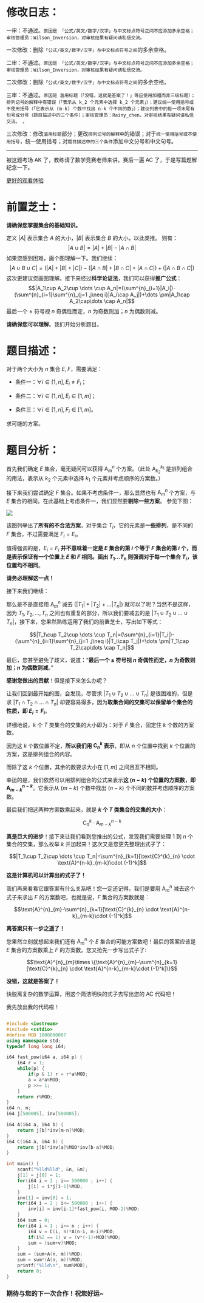 # 修改日志：

一审：不通过。`原因是 「公式/英文/数字/汉字」与中文标点符号之间不应添加多余空格；审核管理员：Wilson_Inversion，对审核结果有疑问请私信交流。`

一次修改：删除`「公式/英文/数字/汉字」与中文标点符号之间`的多余空格。

二审：不通过。`原因是 「公式/英文/数字/汉字」与中文标点符号之间不应添加多余空格；审核管理员：Wilson_Inversion，对审核结果有疑问请私信交流。`

二次修改：删除`「公式/英文/数字/汉字」与中文标点符号之间`的多余空格。

三审：不通过。`原因是 滥用标题（「没错，这就是答案了！」等应使用加粗而非三级标题）；排列记号的解释中有错误（「表示从 k_2 个元素中选择 k_2 个元素」）；建议统一使用括号或不使用括号（「它表示从 (m-k) 个数中找出 n-k 个不同的数」）；建议列表中的每一项末尾有句号或分号（题目描述中的三个条件）；审核管理员：Rainy_chen，对审核结果有疑问请私信交流。 。`

三次修改：修改`滥用标题`部分；更改`排列记号的解释中`的错误；对于`统一使用括号或不使用括号`，统一使用括号；对`题目描述中的三个条件`添加中文分号和中文句号。

---
被这题考场 $\text{AK}$ 了，教练请了数学竞赛老师来讲，赛后一遍 $\text{AC}$ 了，于是写篇题解纪念一下。

[更好的观看体验](https://xjcwliucy.github.io/2023/04/25/abc-172-e/)

# 前置芝士：

**请确保您掌握集合的基础知识。**

定义 $|A|$ 表示集合 $A$ 的大小，$|B|$ 表示集合 $B$ 的大小，以此类推。
则有：
$$|A\cup B|=|A|+|B|-|A\cap B|$$ 
如果您感到困难，画个图理解一下。我们继续：
$$|A\cup B\cup C|=(|A|+|B|+|C|)-(|A\cap B|+|B\cap C|+|A\cap C|)+(|A\cap B\cap C|)$$ 
这次更建议您画图理解。接下来经过**科学论证法**，我们可以获得**推广公式**：
$$|A_1\cup A_2\cup \dots \cup A_n|=(\sum^{n}_{i=1}|A_i|)-(\sum^{n}_{i=1}\sum^{n}_{j=1 ,j\neq i}|A_i\cap A_j|)+\dots \pm|A_1\cap A_2\cap\dots \cap A_n|$$ 
最后一个 $\pm$ 符号视 $n$ 奇偶性而定，$n$ 为奇数则加；$n$ 为偶数则减。

**请确保您可以理解**。我们开始分析题目。

# 题目描述：

对于两个大小为 $n$ 集合 $E,F$，需要满足：

- 条件一：$\forall i\in [1,n],E_i\neq F_i$；

- 条件二：$\forall i\in [1,n],E_i\in [1,m]$；

- 条件三：$\forall i\in [1,n],F_i\in [1,m]$。

求可能的方案。

# 题目分析：

首先我们确定 $E$ 集合，毫无疑问可以获得 $\text{A}^{n}_{m}$ 个方案。（此处 $\text{A}^{k_1}_{k_2}$ 是排列组合的用法，表示从 $k_2$ 个元素中选择 $k_1$ 个元素并考虑顺序的方案数。）

接下来我们尝试确定 $F$ 集合。如果不考虑条件一，那么显然也有 $\text{A}^{n}_{m}$ 个方案，与 $E$ 集合的相同。在此基础上考虑条件一，我们显然要**剔除一些方案**。 参见下图：

![](https://cdn.luogu.com.cn/upload/image_hosting/tr282inv.png)

该图列举出了**所有的不合法方案**，对于集合 $T_i$，它的元素是**一些排列**，是不同的 $F$ 集合，不过需要满足 $F_i=E_i$。

值得强调的是，$E_i=F_i$ **并不意味着一定是 $E$ 集合的第 $i$ 个等于 $F$ 集合的第 $i$ 个，而是表示保证有一个位置上 $E$ 和 $F$ 相同。画出 $T_1\dots T_n$ 则强调对于每一个集合 $T_i$，该位置均不相同**。

**请务必理解这一点！**

接下来我们继续：

那么是不是直接用 $\text{A}^{n}_{m}$ 减去 $(|T_1|+|T_2|+\dots |T_n|)$ 就可以了呢？当然不是这样，因为 $T_1,T_2,\dots ,T_n$ 之间也有重复的部分，所以我们要减去的是 $|T_1\cup T_2\cup \dots \cup T_n|$，接下来，您果然熟练运用了我们的前置芝士，写出如下等式：

$$|T_1\cup T_2\cup \dots \cup T_n|=(\sum^{n}_{i=1}|T_i|)-(\sum^{n}_{i=1}\sum^{n}_{j=1 ,j\neq i}|T_i\cap T_j|)+\dots \pm|T_1\cap T_2\cap\dots \cap T_n|$$

最后，您甚至避免了歧义，说道：“**最后一个 $\pm$ 符号视 $n$ 奇偶性而定，$n$ 为奇数则加；$n$ 为偶数则减**。”

**感谢您做出的贡献**！但是接下来怎么办呢？

让我们回到最开始的图，会发现，尽管求 $|T_1\cup T_2\cup\dots\cup T_n|$ 是很困难的，但是求 $|T_1\cap T_2\cap\dots\cap T_n|$ 却要容易得多，因为**取集合间的交集可以保留单个集合的性质，即 $E_i=F_i$**。

详细地说，$k$ 个 $T$ 类集合的交集的大小即为：对于 $F$ 集合，固定住 $k$ 个数的方案数。

因为这 $k$ 个数位置不定，**所以我们用 $\text{C}^{k}_{n}$ 表示**，即从 $n$ 个位置中找到 $k$ 个位置的方案，这是排列组合的内容。

而除了这 $k$ 个位置，其余的数要求大小在 $[1,m]$ 之间且互不相同。

幸运的是，我们依然可以用排列组合的公式来表示**这 $(n-k)$ 个位置的方案数，即 $\text{A}^{n-k}_{m-k}$**。它表示从 $(m-k)$ 个数中找出 $(n-k)$ 个不同的数并考虑顺序的方案数。

最后我们把这两种方案数乘起来，就是 **$k$ 个 $T$ 类集合的交集的大小**：

$$\text{C}^{k}_{n} \cdot \text{A}^{n-k}_{m-k}$$

**真是巨大的进步**！接下来让我们看到您推出的公式，发现我们需要处理 $1$ 到 $n$ 个集合的交集，那么枚举 $k$ 并加起来！这次又是您更先整理出式子了：

$$|T_1\cup T_2\cup \dots \cup T_n|=\sum^{n}_{k=1}[\text{C}^{k}_{n} \cdot \text{A}^{n-k}_{m-k}\cdot (-1)^k]$$

**这是计算机可以计算出的式子了！**

我们再来看看它跟答案有什么关系吧！您一定还记得，我们是要用 $\text{A}^{n}_{m}$ 减去这个式子来求出 $F$ 的方案数吧，也就是说，$F$ 集合的方案数就是：

$$\text{A}^{n}_{m}-\sum^{n}_{k=1}[\text{C}^{k}_{n} \cdot \text{A}^{n-k}_{m-k}\cdot (-1)^k]$$

**离答案只有一步之遥了！**

您果然立刻就想起来我们还有 $\text{A}^{n}_{m}$ 个 $E$ 集合的可能方案数吧！最后的答案应该是 $E$ 集合的方案数乘上 $F$ 的方案数。您又抢先一步写出式子了:

$$\text{A}^{n}_{m}\times \{\text{A}^{n}_{m}-\sum^{n}_{k=1}[\text{C}^{k}_{n} \cdot \text{A}^{n-k}_{m-k}\cdot (-1)^k]\}$$

**没错，这就是答案了！**

快脱离复杂的数学运算，用这个简洁明快的式子去写出您的 $\text{AC}$ 代码吧！

我先放出我的代码啦！

```cpp

#include <iostream>
#include <cstdio>
#define MOD 1000000007
using namespace std;
typedef long long i64;

i64 fast_pow(i64 a, i64 p) {
	i64 r = 1;
	while(p) {
		if(p & 1) r = r*a%MOD;
		a = a*a%MOD;
		p >>= 1;
	}
	return r%MOD;
}
i64 n, m;
i64 j[500005], inv[500005];

i64 A(i64 a, i64 b) {
	return j[b]*inv[m-n]%MOD;
}
i64 C(i64 a, i64 b) {
	return j[b]*inv[a]%MOD*inv[b-a]%MOD;
}

int main() {
	scanf("%lld%lld", &n, &m);
	j[1] = j[0] = 1;
	for(i64 i = 2 ; i<= 500000 ; i++) {
		j[i] = i*j[i-1]%MOD;
	}
	inv[1] = inv[0] = 1;
	for(i64 i = 2 ; i<= 500000 ; i++) {
		inv[i] = inv[i-1]*fast_pow(i, MOD-2)%MOD;
	}
	i64 sum = 0;
	for(i64 i = 1 ; i<= n ; i++) {
		i64 v = C(i, n)*A(n-i, m-i)%MOD;
		if(i%2 == 1) v = (v*(-1)+MOD)%MOD;
		sum = (sum+v)%MOD;
	}
	sum = (sum+A(n, m))%MOD;
	sum = sum*(A(n, m))%MOD;
	printf("%lld\n", sum%MOD);
	return 0;
}

```

### 期待与您的下一次合作！祝您好运~